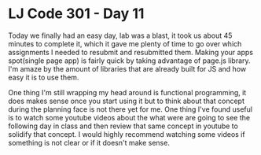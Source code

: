 # LJ Code 301 - Day 11


Today we finally had an easy day, lab was a blast, it took us about 45 minutes to complete it, which it gave me plenty of time to go over which assignments I needed to resubmit and resubmitted them. Making your apps spot(single page app) is fairly quick by taking advantage of page.js library. I'm amaze by the amount of libraries that are already built for JS and how easy it is to use them.  

One thing I'm still wrapping my head around is functional programming, it does makes sense once you start using it but to think about that concept during the planning face is not there yet for me. One thing I've found useful is to watch some youtube videos about the what were are going to see the following day in class and then review that same concept in youtube to solidify that concept. I would highly recommend watching some videos if something is not clear or if it doesn't make sense.  
